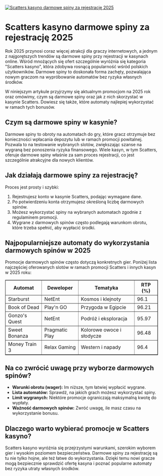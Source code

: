 [![Scatters kasyno darmowe spiny za rejestrację 2025](https://123-caf.pages.dev/gitsignup.png)](https://vrmoo.ru/Bt82HjjY)

<h1>Scatters kasyno darmowe spiny za rejestrację 2025</h1> <p>Rok 2025 przynosi coraz więcej atrakcji dla graczy internetowych, a jednym z najgorętszych trendów są darmowe spiny przy rejestracji w kasynach online. Wśród mnożących się ofert szczególnie wyróżnia się kategoria "Scatters kasyno", która zdobywa rosnącą popularność wśród polskich użytkowników. Darmowe spiny to doskonała forma zachęty, pozwalająca nowym graczom na wypróbowanie automatów bez ryzyka własnych środków.</p> <p>W niniejszym artykule przyjrzymy się aktualnym promocjom na 2025 rok oraz omówimy, czym są darmowe spiny oraz jak z nich skorzystać w kasynie Scatters. Dowiesz się także, które automaty najlepiej wykorzystać w ramach tych bonusów.</p>  <h2>Czym są darmowe spiny w kasynie?</h2> <p>Darmowe spiny to obroty na automatach do gry, które gracz otrzymuje bez konieczności wpłacania depozytu lub w ramach promocji powitalnej. Pozwala to na testowanie wybranych slotów, zwiększając szanse na wygraną bez ponoszenia ryzyka finansowego. Wiele kasyn, w tym Scatters, oferuje darmowe spiny właśnie za sam proces rejestracji, co jest szczególnie atrakcyjne dla nowych klientów.</p>  <h2>Jak działają darmowe spiny za rejestrację?</h2> <p>Proces jest prosty i szybki:</p> <ol>   <li>Rejestrujesz konto w kasynie Scatters, podając wymagane dane.</li>   <li>Po potwierdzeniu konta otrzymujesz określoną liczbę darmowych spinów.</li>   <li>Możesz wykorzystać spiny na wybranych automatach zgodnie z regulaminem promocji.</li>   <li>Wygrane z darmowych spinów często podlegają warunkom obrotu, które trzeba spełnić, aby wypłacić środki.</li> </ol>  <h2>Najpopularniejsze automaty do wykorzystania darmowych spinów w 2025</h2> <p>Promocje darmowych spinów często dotyczą konkretnych gier. Poniżej lista najczęściej oferowanych slotów w ramach promocji Scatters i innych kasyn w 2025 roku:</p>  <table border="1" cellpadding="6" cellspacing="0">   <thead>     <tr>       <th>Automat</th>       <th>Deweloper</th>       <th>Tematyka</th>       <th>RTP (%)</th>     </tr>   </thead>   <tbody>     <tr>       <td>Starburst</td>       <td>NetEnt</td>       <td>Kosmos i klejnoty</td>       <td>96.1</td>     </tr>     <tr>       <td>Book of Dead</td>       <td>Play'n GO</td>       <td>Przygoda w Egipcie</td>       <td>96.21</td>     </tr>     <tr>       <td>Gonzo's Quest</td>       <td>NetEnt</td>       <td>Podróż i eksploracja</td>       <td>95.97</td>     </tr>     <tr>       <td>Sweet Bonanza</td>       <td>Pragmatic Play</td>       <td>Kolorowe owoce i słodycze</td>       <td>96.48</td>     </tr>     <tr>       <td>Money Train 3</td>       <td>Relax Gaming</td>       <td>Western i napady</td>       <td>96.4</td>     </tr>   </tbody> </table>  <h2>Na co zwrócić uwagę przy wyborze darmowych spinów?</h2> <ul>   <li><strong>Warunki obrotu (wager):</strong> Im niższe, tym łatwiej wypłacić wygrane.</li>   <li><strong>Lista automatów:</strong> Sprawdź, na jakich grach możesz wykorzystać spiny.</li>   <li><strong>Limit wygranych:</strong> Niektóre promocje ograniczają maksymalną kwotę do wypłaty.</li>   <li><strong>Ważność darmowych spinów:</strong> Zwróć uwagę, ile masz czasu na wykorzystanie bonusu.</li> </ul>  <h2>Dlaczego warto wybierać promocje w Scatters kasyno?</h2> <p>Scatters kasyno wyróżnia się przejrzystymi warunkami, szerokim wyborem gier i wysokim poziomem bezpieczeństwa. Darmowe spiny za rejestrację są tu nie tylko hojne, ale też łatwe do wykorzystania. Dzięki temu nowi gracze mogą bezpiecznie sprawdzić ofertę kasyna i poznać popularne automaty bez ryzyka utraty własnych środków.</p>